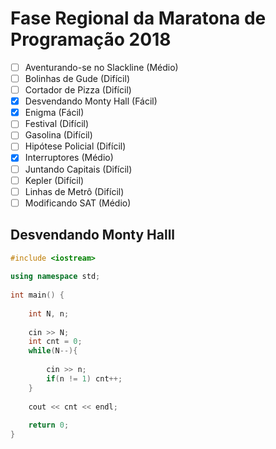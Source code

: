 # Fase Regional da Maratona de Programação 2018

* [ ] Aventurando-se no Slackline (Médio)
* [ ] Bolinhas de Gude (Difícil)
* [ ] Cortador de Pizza (Difícil)
* [x] Desvendando Monty Hall (Fácil)
* [x] Enigma (Fácil)
* [ ] Festival (Difícil)
* [ ] Gasolina (Difícil)
* [ ] Hipótese Policial (Difícil)
* [x] Interruptores (Médio)
* [ ] Juntando Capitais (Difícil)
* [ ] Kepler (Difícil)
* [ ] Linhas de Metrô (Difícil)
* [ ] Modificando SAT (Médio)

## Desvendando Monty Halll

```cpp
#include <iostream>
 
using namespace std;
 
int main() {
 
    int N, n;
    
    cin >> N;
    int cnt = 0;
    while(N--){
        
        cin >> n;
        if(n != 1) cnt++;
    }
    
    cout << cnt << endl;
 
    return 0;
}
```

